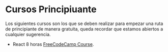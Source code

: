 # Cursos Principiuante
Los siguientes cursos son los que se deben realizar para empezar una ruta de principiante de manera gratuita, queda recordar que estamos abiertos a cualquier sugerencia.

- React 8 horas [FreeCodeCamp Course](https://www.youtube.com/watch?v=6Jfk8ic3KVk&t=1s "FreeCodeCamp cursos gratis").
